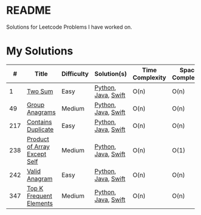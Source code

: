 # README

Solutions for Leetcode Problems I have worked on.

# My Solutions

| **#** | **Title**                                                                                   | **Difficulty** | **Solution(s)**                                                                                                                                                  | Time Complexity | Space Complexity |
| ----- | ------------------------------------------------------------------------------------------- | -------------- | ---------------------------------------------------------------------------------------------------------------------------------------------------------------- | --------------- | ---------------- |
| 1     | [Two Sum](https://leetcode.com/problems/two-sum/)                                           | Easy           | [Python](./Python/1.Two-sum.md), [Java](./Java/1.Two-sum.md), [Swift](./Swift/1.Two-sum.md)                                                                      | O(n)            | O(n)             |
| 49    | [Group Anagrams](https://leetcode.com/problems/group-anagrams/)                             | Medium         | [Python](./Python/49.Group-anagrams.md), [Java](./Java/49.Group-anagrams.md), [Swift](./Swift/49.Group-anagrams.md)                                              | O(n)            | O(n)             |
| 217   | [Contains Duplicate](https://leetcode.com/problems/contains-duplicate/)                     | Easy           | [Python](./Python/217.Contains-duplicate.md), [Java](./Java/217.Contains-duplicate.md), [Swift](./Swift/217.Contains-duplicate.md)                               | O(n)            | O(n)             |
| 238   | [Product of Array Except Self](https://leetcode.com/problems/product-of-array-except-self/) | Medium         | [Python](./Python/238.Product-of-array-except-self.md), [Java](./Java/238.Product-of-array-except-self.md), [Swift](./Swift/238.Product-of-array-except-self.md) | O(n)            | O(1)             |
| 242   | [Valid Anagram](https://leetcode.com/problems/valid-anagram/)                               | Easy           | [Python](./Python/242.Valid-anagram.md), [Java](./Java/242.Valid-anagram.md), [Swift](./Swift/242.Valid-anagram.md)                                              | O(n)            | O(n)             |
| 347   | [Top K Frequent Elements](https://leetcode.com/problems/top-k-frequent-elements/)           | Medium         | [Python](./Python/347.Top-k-frequent-elements.md), [Java](./Java/347.Top-k-frequent-elements.md), [Swift](./Swift/347.Top-k-frequent-elements.md)                | O(n)            | O(n)             |

